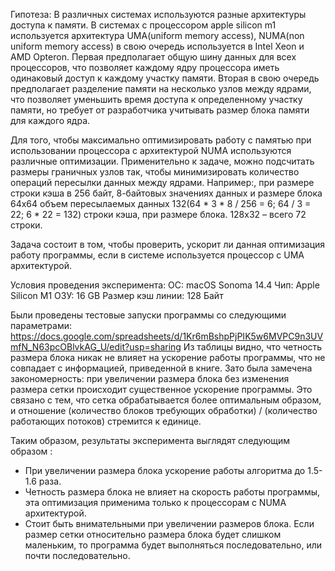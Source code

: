 Гипотеза:
В различных системах используются разные архитектуры доступа к памяти. В системах с процессором apple silicon m1 используется архитектура UMA(uniform memory access), NUMA(non uniform memory access) в свою очередь используется в Intel Xeon и AMD Opteron. Первая предполагает общую шину данных для всех процессоров, что позволяет каждому ядру процессора иметь одинаковый доступ к каждому участку памяти. Вторая в свою очередь предполагает разделение памяти на несколько узлов между ядрами, что позволяет  уменьшить время доступа к определенному участку памяти, но требует от разработчика учитывать размер блока памяти для каждого ядра.


Для того, чтобы максимально оптимизировать работу с памятью при использовании процессора с архитектурой NUMA используются различные оптимизации. Применительно к задаче, можно подсчитать размеры граничных узлов так, чтобы минимизировать количество операций пересылки данных между ядрами. Например:, при размере строки кэша в 256 байт, 8-байтовых значениях данных и
размере блока 64х64 объем пересылаемых данных 132(64 * 3 * 8 / 256 = 6; 64 / 3 = 22; 6 * 22 = 132) строки кэша, при размере блока. 128х32 – всего 72 строки.

Задача состоит в том, чтобы проверить, ускорит ли данная оптимизация работу программы, если в системе используется процессор с UMA архитектурой.

Условия проведения эксперимента:
ОС: macOS Sonoma 14.4
Чип: Apple Silicon M1
ОЗУ: 16 GB
Размер кэш линии: 128 Байт


Были проведены тестовые запуски программы со следующими параметрами:
https://docs.google.com/spreadsheets/d/1Kr6mBshpPjPIK5w6MVPC9n3UVmfN_N63pcOBlvkAG_U/edit?usp=sharing
Из таблицы видно, что четность размера блока никак не влияет на ускорение работы программы, что не совпадает с информацией, приведенной в книге. Зато была замечена закономерность: при увеличении размера блока без изменения размера сетки происходит существенное ускорение программы. Это связано с тем, что сетка обрабатывается более оптимальным образом, и отношение (количество блоков требующих обработки) /  (количество работающих потоков) стремится к единице.

Таким образом, результаты эксперимента выглядят следующим образом :
- При увеличении размера блока ускорение работы алгоритма  до 1.5-1.6 раза.
- Четность размера блока не влияет на скорость работы программы, эта оптимизация применима только к процессорам с NUMA архитектурой.
- Стоит быть внимательными при увеличении размеров блока. Если размер сетки относительно размера блока будет слишком маленьким, то программа будет выполняться последовательно, или почти последовательно.
